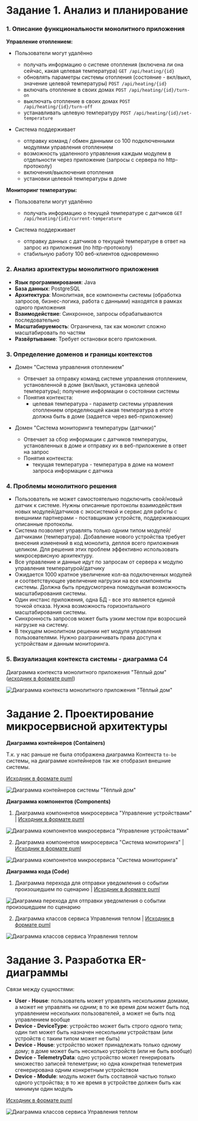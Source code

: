 # Задание 1. Анализ и планирование

### 1. Описание функциональности монолитного приложения

**Управление отоплением:**

- Пользователи могут удалённо
  - получать информацию о системе отопления (включена ли она сейчас, какая целевая температура) `GET /api/heating/{id}`
  - обновлять параметры системы отопления (состояние - вкл/выкл, значение целевой температуры) `POST /api/heating/{id}`
  - включать отопление в своих домах `POST /api/heating/{id}/turn-on` 
  - выключать отопление в своих домах `POST /api/heating/{id}/turn-off`
  - устанавливать целевую температуру `POST /api/heating/{id}/set-temperature`

- Система поддерживает
  - отправку команд / обмен данными со 100 подключенными модулями управления отоплением 
  - возможность удаленного управления каждым модулем в отдельности через приложение (запросы с сервера по http-протоколу)
  - включения/выключения отопления
  - установки целевой температуры в доме

**Мониторинг температуры:**

- Пользователи могут удалённо
  - получать информацию о текущей температуре с датчиков `GET /api/heating/{id}/current-temperature`

- Система поддерживает
  - отправку данных с датчиков о текущей температуре в ответ на запрос из приложения (по http-протоколу)
  - стабильную работу 100 веб-клиентов одновременно

### 2. Анализ архитектуры монолитного приложения

- **Язык программирования**: Java
- **База данных**: PostgreSQL
- **Архитектура**: Монолитная, все компоненты системы (обработка запросов, бизнес-логика, работа с данными) находятся в рамках одного приложения
- **Взаимодействие**: Синхронное, запросы обрабатываются последовательно
- **Масштабируемость**: Ограничена, так как монолит сложно масштабировать по частям
- **Развёртывание**: Требует остановки всего приложения.

### 3. Определение доменов и границы контекстов

- Домен "Система управления отоплением"
  - Отвечает за отправку команд системе управления отоплением, установленной в доме (вкл/выкл, установка целевой температуры); получение информации о состоянии системы  
  - Понятия контекста:
    - целевая температура - параметр системы управления отоплением определяющей какая температура в итоге должна быть в доме (задается через веб-приложение)

- Домен "Система мониторинга температуры (датчики)"
  - Отвечает за сбор информации с датчиков температуры, установленных в доме и отправку их в веб-приложение в ответ на запрос
  - Понятия контекста:
    - текущая температура - температура в доме на момент запроса информации с датчика  

### 4. Проблемы монолитного решения

- Пользователь не может самостоятельно подключить свой/новый датчик к системе. Нужны описанные протоколы взаимодействия новых модулей/датчиков с экосистемой и сервис для работы с внешними партнерами - поставщикам устройств, поддерживающих описанные протоколы. 
- Система позволяет управлять только одним типом модулей/датчиками (температура). Добавление нового устройства требует внесения изменений в код монолита, деплоя всего приложения целиком. Для решения этих проблем эффективно использовать микросервисную архитектуру.
- Все управление и данные идут по запросам от сервера к модулю управления температурой/датчику
- Ожидается 1000 кратное увеличение кол-ва подключенных модулей и соответствующее увеличение нагрузки на все компоненты системы. Должна быть предусмотрена помодульная возможность масштабирования системы.
- Один инстанс приложения, одна БД - все это является единой точкой отказа. Нужна возможность горизонтального масштабирования системы.
- Синхронность запросов может быть узким местом при возросшей нагрузке на систему.
- В текущем монолитном решении нет модуля управления пользователями. Нужно разграничивать права доступа к устройствам и данным мониторинга.  

### 5. Визуализация контекста системы - диаграмма С4

Диаграмма контекста монолитного приложения "Тёплый дом" ([исходник в формате puml](smart-home-monolith/diagrams/1-5-monolith-context.puml))

![Диаграмма контекста монолитного приложения "Тёплый дом"](smart-home-monolith/diagrams/1-5-monolith-context.png)

# Задание 2. Проектирование микросервисной архитектуры

**Диаграмма контейнеров (Containers)**

Т.к. у нас раньше не была отображена диаграмма Контекста `to-be` системы, на диаграмме контейнеров так же отобразил внешние системы.

[Исходник в формате puml](smart-home-monolith/diagrams/2-1-microservices-containers.puml)

![Диаграмма контейнеров системы "Тёплый дом"](smart-home-monolith/diagrams/2-1-microservices-containers.png)

**Диаграмма компонентов (Components)**

1. Диаграмма компонентов микросервиса "Управление устройствами" | [Исходник в формате puml](smart-home-monolith/diagrams/2-2-microservices-components-devices.puml)

![Диаграмма компонентов микросервиса "Управление устройствами"](smart-home-monolith/diagrams/2-2-microservices-components-devices.png)

2. Диаграмма компонентов микросервиса "Система мониторинга" | [Исходник в формате puml](smart-home-monolith/diagrams/2-2-microservices-components-monitoring.puml)

![Диаграмма компонентов микросервиса "Система мониторинга"](smart-home-monolith/diagrams/2-2-microservices-components-monitoring.png)

**Диаграмма кода (Code)**

1. Диаграмма перехода для отправки уведомления о событии произошедшем по сценарию | [Исходник в формате puml](smart-home-monolith/diagrams/2-3-microservices-code-sequence.puml)

![Диаграмма перехода для отправки уведомления о событии произошедшем по сценарию](smart-home-monolith/diagrams/2-3-microservices-code-sequence.png)

2. Диаграмма классов сервиса Управления теплом | [Исходник в формате puml](smart-home-monolith/diagrams/2-3-microservices-code-class.puml)

![Диаграмма классов сервиса Управления теплом](smart-home-monolith/diagrams/2-3-microservices-code-class.png)

# Задание 3. Разработка ER-диаграммы

Связи между сущностями:
- **User - House**: пользователь может управлять несколькими домами, а может не управлять ни одним; в то же время дом может быть под управлением нескольких пользователей, а может не быть под управлением вообще
- **Device - DeviceType**: устройство может быть строго одного типа; один тип может быть назначен нескольким устройствам (или устройств с таким типом может не быть)
- **Device - House**: устройство может принадлежать только одному дому; в доме может быть несколько устройств (или не быть вообще)
- **Device - TelemetryData**: одно устройство может генерировать множество записей телеметрии; но одна конкретная телеметрия сгенерирована одним конкретным устройством
- **Device - Module**: модуль может быть составной частью только одного устройства; в то же время в устройстве должен быть как минимум один модуль

[Исходник в формате puml](smart-home-monolith/diagrams/3-1-microservices-er.puml)

![Диаграмма классов сервиса Управления теплом](smart-home-monolith/diagrams/3-1-microservices-er.png)
